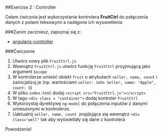 ##Exercise 2 : Controller

Celem ćwicznia jest wykorzystanie kontrolera **FruitCtrl** do połączenia danych z polami teksowymi a następnie ich wyswietlenia 

###Zanim zaczniesz, zapoznaj się z:
* [angularjs-controller](https://egghead.io/lessons/angularjs-controller)

###Ćwiczenie

1. Utwórz nowy plik ```FruitCtrl.js```
2. Wewnątrz ```FruitCtrl.js``` utwórz funkcję ```FruitCtrl``` przyjmującą jako argument ```$scope``` 
3. W kontrolerze umieść obiekt ```fruit``` o atrybutach ```seller, name, count``` i zainicjalizuj je (np. wartościami ```seller: John Seller, name: "Apple", count: 5```)
4. W pliku ```index.html``` dodaj ```<script src="FruitCtrl.js"></script>```
5. W tagu ```<div class = "container">``` dodaj kontroler ```FruitCtrl```
5. Wykorzystaj dyrektywę ```ng-model``` do połączenia inputów z danymi umieszonymi w kontrolerze.
6. Uaktualnij ```seller, name, count ```znajdujące się wewnątrz ```<div class="well"``` tak aby wyświetlały się dane z kontrolera

Powodzenia!
